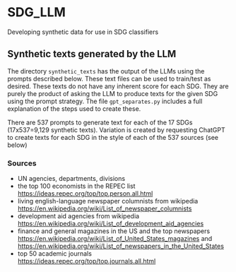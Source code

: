 # SDG_LLM
Developing synthetic data for use in SDG classifiers

## Synthetic texts generated by the LLM
The directory `synthetic_texts` has the output of the LLMs using the prompts described below. These text files can be used to train/test as desired. 
These texts do not have any inherent score for each SDG. They are purely the product of asking the LLM to produce texts for the given SDG using the prompt strategy. 
The file `gpt_separates.py` includes a full explanation of the steps used to create these.

There are 537 prompts to generate text for each of the 17 SDGs (17x537=9,129 synthetic texts). Variation is created by requesting ChatGPT to create texts for each SDG in the style of each of the 537 sources (see below)
###	Sources	
* UN agencies, departments, divisions
* the top 100 economists in the REPEC list	https://ideas.repec.org/top/top.person.all.html	
* living english-language newspaper columnists from wikipedia	https://en.wikipedia.org/wiki/List_of_newspaper_columnists	
* development aid agencies from wikipedia	https://en.wikipedia.org/wiki/List_of_development_aid_agencies	
* finance and general magazines in the US and the top newspapers	https://en.wikipedia.org/wiki/List_of_United_States_magazines and https://en.wikipedia.org/wiki/List_of_newspapers_in_the_United_States
* top 50 academic journals 	https://ideas.repec.org/top/top.journals.all.html	
